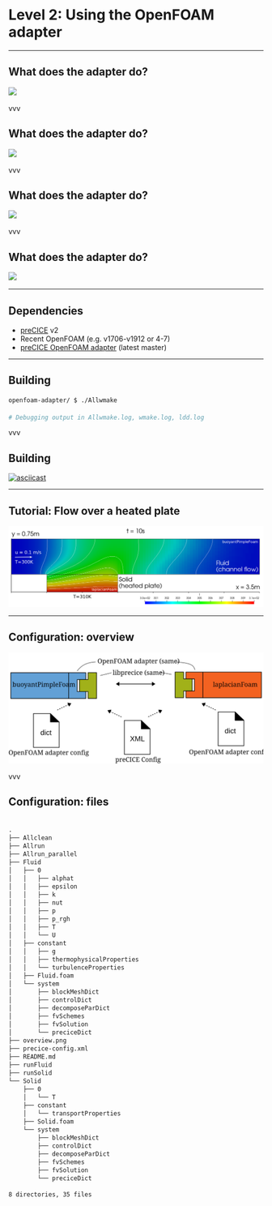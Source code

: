 # Level 2: Using the OpenFOAM adapter

---

## What does the adapter do?

<img src="images/level2/openfoam_adapter_overview_linking.svg" />

vvv

## What does the adapter do?

<img src="images/level2/openfoam_adapter_overview_data.svg" />

vvv

## What does the adapter do?

<img src="images/level2/openfoam_adapter_overview_checkpointing.svg" />

vvv

## What does the adapter do?

<img src="images/level2/openfoam_adapter_overview_timestep.svg" />

---

## Dependencies

- [preCICE](https://www.precice.org/) v2
- Recent OpenFOAM (e.g. v1706-v1912 or 4-7)
- [preCICE OpenFOAM adapter](https://github.com/precice/openfoam-adapter) (latest master)

---

## Building

```bash
openfoam-adapter/ $ ./Allwmake

# Debugging output in Allwmake.log, wmake.log, ldd.log
```

vvv

## Building

[![asciicast](https://asciinema.org/a/341978.svg)](https://asciinema.org/a/341978)

---

## Tutorial: Flow over a heated plate

![](images/level2/openfoam-openfoam_flat_plate_surface_T_RBG_ruler.png)

---

## Configuration: overview

![](images/level2/config.svg)

vvv

## Configuration: files

<pre><code class="language-bash" data-trim data-line-numbers="|13,22,26,28,34,40,44">
.
├── Allclean
├── Allrun
├── Allrun_parallel
├── Fluid
│   ├── 0
│   │   ├── alphat
│   │   ├── epsilon
│   │   ├── k
│   │   ├── nut
│   │   ├── p
│   │   ├── p_rgh
│   │   ├── T
│   │   └── U
│   ├── constant
│   │   ├── g
│   │   ├── thermophysicalProperties
│   │   └── turbulenceProperties
│   ├── Fluid.foam
│   └── system
│       ├── blockMeshDict
│       ├── controlDict
│       ├── decomposeParDict
│       ├── fvSchemes
│       ├── fvSolution
│       └── preciceDict
├── overview.png
├── precice-config.xml
├── README.md
├── runFluid
├── runSolid
└── Solid
    ├── 0
    │   └── T
    ├── constant
    │   └── transportProperties
    ├── Solid.foam
    └── system
        ├── blockMeshDict
        ├── controlDict
        ├── decomposeParDict
        ├── fvSchemes
        ├── fvSolution
        └── preciceDict

8 directories, 35 files
</code></pre>

<!-- Continuing in index.html -->